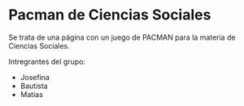 # Pacman de Ciencias Sociales

Se trata de una página con un juego de PACMAN para la materia de Ciencias Sociales.

Intregrantes del grupo: 
- Josefina
- Bautista
- Matias
